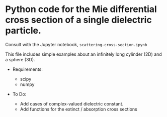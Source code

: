 # Python code for the Mie differential cross section of a single dielectric particle.

Consult with the Jupyter notebook, `scattering-cross-section.ipynb`

This file includes simple examples about an infinitely long cylinder (2D) and a sphere (3D).

* Requirements:
    - scipy
    - numpy

* To Do:
    - Add cases of complex-valued dielectric constant.
    - Add functions for the extinct / absorption cross sections
